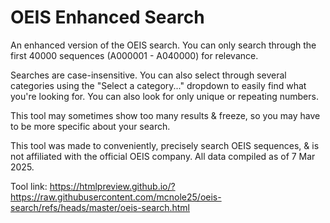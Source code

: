 # OEIS Enhanced Search

An enhanced version of the OEIS search. You can only search through the first 40000 sequences (A000001 - A040000) for relevance.

Searches are case-insensitive. You can also select through several categories using the "Select a category..." dropdown to easily find what you're looking for. You can also look for only unique or repeating numbers.

This tool may sometimes show too many results & freeze, so you may have to be more specific about your search.

This tool was made to conveniently, precisely search OEIS sequences, & is not affiliated with the official OEIS company. All data compiled as of 7 Mar 2025.

Tool link: https://htmlpreview.github.io/?https://raw.githubusercontent.com/mcnole25/oeis-search/refs/heads/master/oeis-search.html
